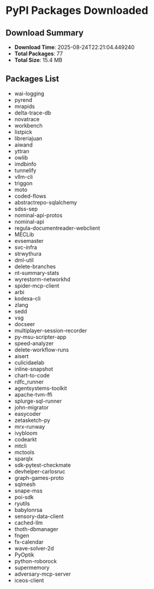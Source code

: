 # PyPI Packages Downloaded

## Download Summary
- **Download Time**: 2025-08-24T22:21:04.449240
- **Total Packages**: 77
- **Total Size**: 15.4 MB

## Packages List
- wai-logging
- pyrend
- mrapids
- delta-trace-db
- novatrace
- workbench
- listpick
- libreriajuan
- aiwand
- yttran
- owlib
- imdbinfo
- tunnelify
- vllm-cli
- triggon
- moto
- coded-flows
- abstractrepo-sqlalchemy
- sdss-sep
- nominal-api-protos
- nominal-api
- regula-documentreader-webclient
- MECLib
- evsemaster
- svc-infra
- strwythura
- dml-util
- delete-branches
- nt-summary-stats
- wyrestorm-networkhd
- spider-mcp-client
- arbi
- kodexa-cli
- zlang
- sedd
- vsg
- docseer
- multiplayer-session-recorder
- py-msu-scripter-app
- speed-analyzer
- delete-workflow-runs
- aisert
- culicidaelab
- inline-snapshot
- chart-to-code
- rdfc_runner
- agentsystems-toolkit
- apache-tvm-ffi
- splurge-sql-runner
- john-migrator
- easycoder
- zetasketch-py
- mrx-runway
- ivybloom
- codearkt
- mtcli
- mctools
- sparqlx
- sdk-pytest-checkmate
- devhelper-carlosruc
- graph-games-proto
- sqlmesh
- snape-mss
- poi-sdk
- ryutils
- babylonrsa
- sensory-data-client
- cached-llm
- thoth-dbmanager
- fngen
- fx-calendar
- wave-solver-2d
- PyOptik
- python-roborock
- supermemory
- adversary-mcp-server
- iceos-client
